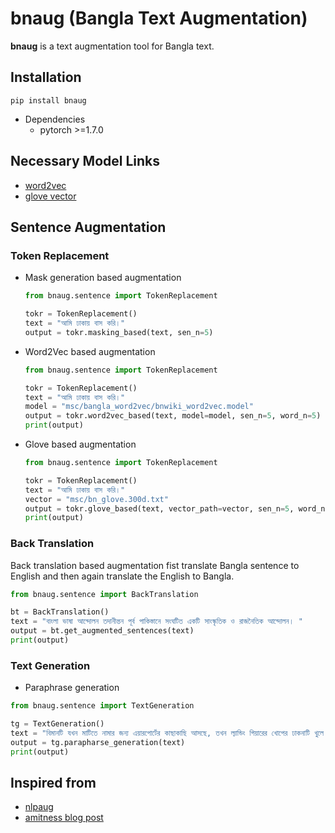 # bnaug (Bangla Text Augmentation)
__bnaug__ is a text augmentation tool for Bangla text.

## Installation
```
pip install bnaug
```
- Dependencies
    - pytorch >=1.7.0

## Necessary Model Links
- [word2vec](https://huggingface.co/sagorsarker/bangla_word2vec/resolve/main/bangla_word2vec_gen4.zip)
- [glove vector](https://huggingface.co/sagorsarker/bangla-glove-vectors/resolve/main/bn_glove.300d.zip)
    
## Sentence Augmentation
### Token Replacement
- Mask generation based augmentation

    ```py
    from bnaug.sentence import TokenReplacement

    tokr = TokenReplacement()
    text = "আমি ঢাকায় বাস করি।"
    output = tokr.masking_based(text, sen_n=5)
    ```

- Word2Vec based augmentation

    ```py
    from bnaug.sentence import TokenReplacement

    tokr = TokenReplacement()
    text = "আমি ঢাকায় বাস করি।"
    model = "msc/bangla_word2vec/bnwiki_word2vec.model"
    output = tokr.word2vec_based(text, model=model, sen_n=5, word_n=5)
    print(output)
    ```

- Glove based augmentation

    ```py
    from bnaug.sentence import TokenReplacement

    tokr = TokenReplacement()
    text = "আমি ঢাকায় বাস করি।"
    vector = "msc/bn_glove.300d.txt"
    output = tokr.glove_based(text, vector_path=vector, sen_n=5, word_n=5)
    print(output)
    ```

### Back Translation
Back translation based augmentation fist translate Bangla sentence to English and then again translate the English to Bangla.

```py
from bnaug.sentence import BackTranslation

bt = BackTranslation()
text = "বাংলা ভাষা আন্দোলন তদানীন্তন পূর্ব পাকিস্তানে সংঘটিত একটি সাংস্কৃতিক ও রাজনৈতিক আন্দোলন। "
output = bt.get_augmented_sentences(text)
print(output)

```

### Text Generation
- Paraphrase generation

```py
from bnaug.sentence import TextGeneration

tg = TextGeneration()
text = "বিমানটি যখন মাটিতে নামার জন্য এয়ারপোর্টের কাছাকাছি আসছে, তখন ল্যান্ডিং গিয়ারের খোপের ঢাকনাটি খুলে যায়।"
output = tg.parapharse_generation(text)
print(output)
```

## Inspired from
- [nlpaug](https://github.com/makcedward/nlpaug)
- [amitness blog post](https://amitness.com/2020/05/data-augmentation-for-nlp/)